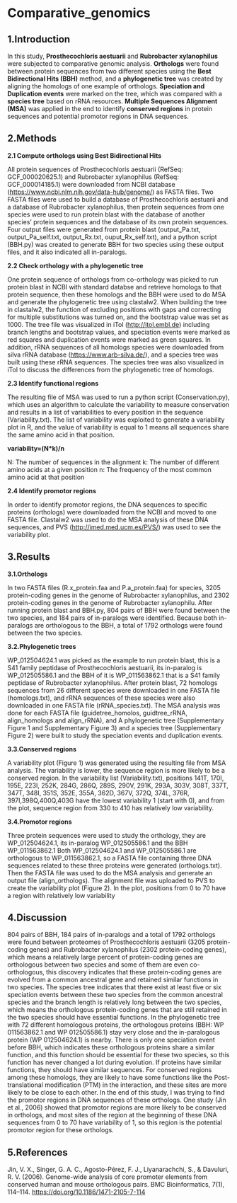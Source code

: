 # Comparative_genomics
## 1.Introduction
In this study, **Prosthecochloris aestuarii** and **Rubrobacter xylanophilus** were subjected to comparative genomic analysis. **Orthologs** were found between protein sequences from two different species using the **Best Bidirectional Hits (BBH)** method, and a **phylogenetic tree** was created by aligning the homologs of one example of orthologs. **Speciation and Duplication events** were marked on the tree, which was compared with a **species tree** based on rRNA resources. **Multiple Sequences Alignment (MSA)** was applied in the end to identify **conserved regions** in protein sequences and potential promotor regions in DNA sequences.

## 2.Methods
**2.1 Compute orthologs using Best Bidirectional Hits**

All protein sequences of Prosthecochloris aestuarii (RefSeq: GCF_000020625.1) and Rubrobacter xylanophilus (RefSeq: GCF_000014185.1) were downloaded from NCBI database (https://www.ncbi.nlm.nih.gov/data-hub/genome/) as FASTA files. Two FASTA files were used to build a database of Prosthecochloris aestuarii and a database of Rubrobacter xylanophilus, then protein sequences from one species were used to run protein blast with the database of another species’ protein sequences and the database of its own protein sequences. Four output files were generated from protein blast (output_Pa.txt, output_Pa_self.txt, output_Rx.txt, ouput_Rx_self.txt), and a python script (BBH.py) was created to generate BBH for two species using these output files, and it also indicated all in-paralogs.

**2.2 Check orthology with a phylogenetic tree**

One protein sequence of orthologs from co-orthology was picked to run protein blast in NCBI with standard databse and retrieve homologs to that protein sequence, then these homologs and the BBH were used to do MSA and generate the phylogenetic tree using clastalw2. When building the tree in clastalw2, the function of excluding positions with gaps and correcting for multiple substitutions was turned on, and the bootstrap value was set as 1000. The tree file was visualized in iTol (http://itol.embl.de) including branch lengths and bootstrap values, and speciation events were marked as red squares and duplication events were marked as green squares. In addition, rRNA sequences of all homologs species were downloaded from silva rRNA database (https://www.arb-silva.de/), and a species tree was built using these rRNA sequences. The species tree was also visualized in iTol to discuss the differences from the phylogenetic tree of homologs.

**2.3 Identify functional regions**

The resulting file of MSA was used to run a python script (Conservation.py), which uses an algorithm to calculate the variability to measure conservation and results in a list of variabilities to every position in the sequence (Variability.txt). The list of variability was exploited to generate a variability plot in R, and the value of variability is equal to 1 means all sequences share the same amino acid in that position.

**variability=(N*k)/n**

N: The number of sequences in the alignment
k: The number of different amino acids at a given position
n: The frequency of the most common amino acid at that position

**2.4 Identify promotor regions**

In order to identify promotor regions, the DNA sequences to specific proteins (orthologs) were downloaded from the NCBI and moved to one FASTA file. Clastalw2 was used to do the MSA analysis of these DNA sequences, and PVS (http://imed.med.ucm.es/PVS/) was used to see the variability plot.

## 3.Results
**3.1.Orthologs**

In two FASTA files (R.x_protein.faa and P.a_protein.faa) for species, 3205 protein-coding genes in the genome of Rubrobacter xylanophilus, and 2302 protein-coding genes in the genome of Rubrobacter xylanophilu. After running protein blast and BBH.py, 804 pairs of BBH were found between the two species, and 184 pairs of in-paralogs were identified. Because both in-paralogs are orthologous to the BBH, a total of 1792 orthologs were found between the two species.

**3.2.Phylogenetic trees**

WP_012504624.1 was picked as the example to run protein blast, this is a S41 family peptidase of Prosthecochloris aestuarii, its in-paralog is WP_012505586.1 and the BBH of it is WP_011563862.1 that is a S41 family peptidase of Rubrobacter xylanophilus. After protein blast, 72 homologs sequences from 26 different species were downloaded in one FASTA file (homologs.txt), and rRNA sequences of these species were also downloaded in one FASTA file (rRNA_species.txt). The MSA analysis was done for each FASTA file (guidetree_homolos, guidtree_rRNA, align_homologs and align_rRNA), and A phylogenetic tree (Supplementary Figure 1 and Supplementary Figure 3) and a species tree (Supplementary Figure 2) were built to study the speciation events and duplication events.

**3.3.Conserved regions**

A variability plot (Figure 1) was generated using the resulting file from MSA analysis. The variability is lower, the sequence region is more likely to be a conserved region. In the variability list (Variability.txt), positions 141T, 170I, 195E, 223I, 252K, 284G, 286Q, 289S, 290V, 291K, 293A, 303V, 308T, 337T, 347T, 348I, 351S, 352E, 355A, 362D, 367V, 372Q, 374L, 376R, 397I,398Q,400Q,403G have the lowest variability 1 (start with 0), and from the plot, sequence region from 330 to 410 has relatively low variability.

**3.4.Promotor regions**

Three protein sequences were used to study the orthology, they are WP_012504624.1, its in-paralog WP_012505586.1 and the BBH WP_011563862.1 Both WP_012504624.1 and WP_012505586.1 are orthologous to WP_011563862.1, so a FASTA file containing three DNA sequences related to these three proteins were generated (orthologs.txt). Then the FASTA file was used to do the MSA analysis and generate an output file (align_orthologs). The alignment file was uploaded to PVS to create the variability plot (Figure 2). In the plot, positions from 0 to 70 have a region with relatively low variability

## 4.Discussion 
804 pairs of BBH, 184 pairs of in-paralogs and a total of 1792 orthologs were found between proteomes of Prosthecochloris aestuarii (3205 protein-coding genes) and Rubrobacter xylanophilus (2302 protein-coding genes), which means a relatively large percent of protein-coding genes are orthologous between two species and some of them are even co-orthologous, this discovery indicates that these protein-coding genes are evolved from a common ancestral gene and retained similar functions in two species.
The species tree indicates that there exist at least five or six speciation events between these two species from the common ancestral species and the branch length is relatively long between the two species, which means the orthologous protein-coding genes that are still retained in the two species should have essential functions. In the phylogenetic tree with 72 different homologous proteins, the orthologous proteins (BBH: WP 011563862.1 and WP 012505586.1) stay very close and the in-paralogous protein (WP 012504624.1) is nearby. There is only one speciation event before BBH, which indicates these orthologous proteins share a similar function, and this function should be essential for these two species, so this function has never changed a lot during evolution.
If proteins have similar functions, they should have similar sequences. For conserved regions among these homologs, they are likely to have some functions like the Post-translational modification (PTM) in the interaction, and these sites are more likely to be close to each other.
In the end of this study, I was trying to find the promotor regions in DNA sequences of these orthologs. One study (Jin et al., 2006) showed that promotor regions are more likely to be conserved in orthologs, and most sites of the region at the beginning of these DNA sequences from 0 to 70 have variability of 1, so this region is the potential promotor region for these orthologs.

## 5.References 
Jin, V. X., Singer, G. A. C., Agosto-Pérez, F. J., Liyanarachchi, S., & Davuluri, R. V. (2006). Genome-wide analysis of core promoter elements from conserved human and mouse orthologous pairs. BMC Bioinformatics, 7(1), 114–114. https://doi.org/10.1186/1471-2105-7-114
